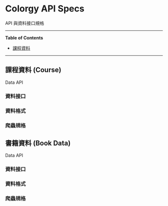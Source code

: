 # Colorgy API Specs

API 與資料接口規格

- - -

**Table of Contents**

- [課程資料](#課程資料-course)

- - -

## 課程資料 (Course)

Data API

### 資料接口
### 資料格式
### 爬蟲規格

## 書籍資料 (Book Data)

Data API

### 資料接口
### 資料格式
### 爬蟲規格
